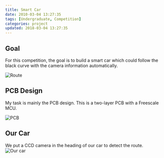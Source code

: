 ```yaml
---
title: Smart Car
date: 2010-03-04 13:27:35
tags: [Undergraduate, Competition]
categories: project
updated: 2018-03-04 13:27:35
---
```


## Goal
For this competition, the goal is to build a smart car which could follow the black curve with the camera information automatically. 

![Route](/images/route.jpg)
<!-- more -->
## PCB Design
My task is mainly the PCB design. This is a two-layer PCB with a Freescale MCU.

![PCB](/images/pcb.jpg)

## Our Car
We put a CCD camera in the heading of our car to detect the route.
![Our car](/images/car1.jpg)
